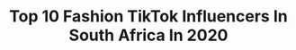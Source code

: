 ---
title: Top 10 Fashion TikTok Influencers In South Africa In 2020
description: >-
  Find top fashion TikTok influencers in South Africa in 2020. Most popular hashtags: #fyp #fashion #tiktoksouthafrica #makeup.
platform: TikTok
hits: 42
text_top: Discover the best TikTok profiles on inBeat.
text_bottom: Our platform has 42 TikTok influencers like this in South Africa for you to connect with.
profiles:
  - username: "avril_albetti"
    fullname: >-
      Avril Albetti
    bio: >-
      Model Maker, Former Local & International Model🇿🇦🇮🇹 RGB Fashion Police,
    location: "South Africa"
    followers: 3650
    engagement: 1281
    commentsToLikes: 0.106112
    id: ckdt4mgassu9o0j23dep31je9
    verified: false
    hashtags: "#instyle, #projectxsa, #amazingtransition, #pheadraparks"
  - username: "__ohsodandy_"
    fullname: >-
      kiara.a.dandridge
    bio: >-
      21 Vibes on good music, good fashion Sews as well Art too 🇿🇦
    location: "South Africa"
    followers: 11500
    engagement: 1682
    commentsToLikes: 0.027734
    id: ckav3zycnad8w0j23grzfftv1
    verified: false
    hashtags: "#photoshoot, #transition, #fashion, #outfits"
  - username: "addfashion"
    fullname: >-
      cutegirls
    bio: >-
      Fashion girl
    location: "South Africa"
    followers: 1800000
    engagement: 872
    commentsToLikes: 0.004589
    id: ck85cin0a1u140j7828ujstlz
    verified: false
    hashtags: "#beautiful, #fyp, #makeup, #fashion"
  - username: "siyabunny"
    fullname: >-
      Siyanda Bani
    bio: >-
      Fashion, Beauty, Lifestyle & Travel And fun 🇿🇦
    location: "South Africa"
    followers: 61600
    engagement: 580
    commentsToLikes: 0.011028
    id: ck9k9olv9dzh60j78fgxhi9n3
    verified: false
    hashtags: "#foryoupage, #fyp, #covid19, #fashion"
  - username: "kandyslife"
    fullname: >-
      Kandy
    bio: >-
      DANCE 💃 MAKEUP 💄 AND FASHION ❤️ YOUTUBE: @kandykanemakeup Follow me ON INSTA!
    location: "South Africa"
    followers: 13900
    engagement: 446
    commentsToLikes: 0.019275
    id: ck9gtpy8qnsyb0j78js37bl1k
    verified: false
    hashtags: "#tiktokdance, #fyp, #dancetiktok, #southafrica"
  - username: "kimsayers1"
    fullname: >-
      kimsayers1
    bio: >-
      South African 🌍❤️ Introvert ☺️ Fitness freak💪 Fashion Lover👗👛
    location: "South Africa"
    followers: 6299
    engagement: 538
    commentsToLikes: 0.017139
    id: ckc8drfwr99zs0j23pivdd97y
    verified: false
    hashtags: "#fyppage, #sundayfunday, #viral, #fypforyou"
  - username: "aar0n_perry_"
    fullname: >-
      🌼Aaron Perry 🌼
    bio: >-
      South African Creator🍵 Love light ✨ Realaaronperry44@gmail.com
    location: "South Africa"
    followers: 465000
    engagement: 1434
    commentsToLikes: 0.021440
    id: ckbl3xh1g1dtr0j23fe2lcnyl
    verified: true
    hashtags: "#wowfactor, #fashion, #bestmzansimemer, #aaronperry"
  - username: "tarynemarupen"
    fullname: >-
      Taryne Marupen
    bio: >-
      IG: taryne_m Sc: raynie_m 🇿🇦
    location: "South Africa"
    followers: 59800
    engagement: 1693
    commentsToLikes: 0.020995
    id: ckcejpu0ispmp0j238c2iyag5
    verified: false
    hashtags: "#tiktoksa, #fyp, #halloweenmakeup, #halloweenmakeuplook"
  - username: "_itsanavocadothanksss"
    fullname: >-
      Tylerrrr 🥐
    bio: >-
      •𝐃𝐨𝐨𝐝𝐥𝐞𝐬 𝐟𝐫𝐨𝐦 𝐏𝐢𝐧𝐭𝐞𝐫𝐞𝐬𝐭 •𝔽𝕒𝕤𝕙𝕚𝕠𝕟 𝕥𝕚𝕡𝕤 • etc 😌
    location: "South Africa"
    followers: 11800
    engagement: 1969
    commentsToLikes: 0.030677
    id: cka0tw69lrs9j0i78x6vushme
    verified: false
    hashtags: "#feature, #fyp, #foryou, #quarintine"
  - username: "may.tayla"
    fullname: >-
      Tayla May 🦋
    bio: >-
      my Instagram^ 💘 17 🇿🇦
    location: "South Africa"
    followers: 181300
    engagement: 1608
    commentsToLikes: 0.026233
    id: ckd06jk3ba9x00j23gcbik4cb
    verified: true
    hashtags: "#tiktoksouthafrica, #relatable, #style, #greenscreen"
---